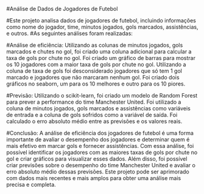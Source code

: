 #Análise de Dados de Jogadores de Futebol

#Este projeto analisa dados de jogadores de futebol, incluindo informações como nome do jogador, time, minutos jogados, gols marcados, assistências, e outros. 
#As seguintes análises foram realizadas:

#Análise de eficiência:
Utilizando as colunas de minutos jogados, gols marcados e chutes no gol, foi criado uma coluna adicional para calcular a taxa de gols por chute no gol.
Foi criado um gráfico de barras para mostrar os 10 jogadores com a maior taxa de gols por chute no gol.
Utilizando a coluna de taxa de gols foi desconsiderado jogadores que só tem 1 gol marcado e jogadores que não marcaram nenhum gol.
Foi criado dois gráficos no seaborn, um para os 10 melhores e outro para os 10 piores.

#Previsão:
Utilizando o scikit-learn, foi criado um modelo de Random Forest para prever a performance do time Manchester United.
Foi utilizado a coluna de minutos jogados, gols marcados e assistências como variáveis de entrada e a coluna de gols sofridos como a variável de saída.
Foi calculado o erro absoluto médio entre as previsões e os valores reais.


#Conclusão:
A análise de eficiência dos jogadores de futebol é uma forma importante de avaliar o desempenho dos jogadores e determinar quem é mais efetivo em marcar gols e fornecer assistências. Com essa análise, foi possível identificar os jogadores com as maiores taxas de gols por chute no gol e criar gráficos para visualizar esses dados. Além disso, foi possível criar previsões sobre o desempenho do time Manchester United e avaliar o erro absoluto médio dessas previsões.
Este projeto pode ser aprimorado com dados mais recentes e mais amplos para obter uma análise mais precisa e completa.
